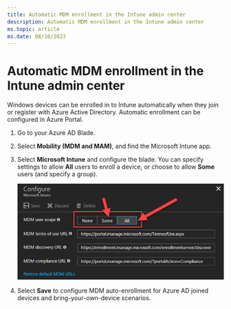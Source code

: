 ```yaml
---
title: Automatic MDM enrollment in the Intune admin center
description: Automatic MDM enrollment in the Intune admin center
ms.topic: article
ms.date: 08/10/2023
---
```


# Automatic MDM enrollment in the Intune admin center

Windows devices can be enrolled in to Intune automatically when they join or register with Azure Active Directory. Automatic enrollment can be configured in Azure Portal.

1. Go to your Azure AD Blade.

1. Select **Mobility (MDM and MAM)**, and find the Microsoft Intune app.

1. Select **Microsoft Intune** and configure the blade. You can specify settings to allow **All** users to enroll a device, or choose to allow **Some** users (and specify a group).

   ![Configure the Blade.](images/azure-intune-configure-scope.png)

1. Select **Save** to configure MDM auto-enrollment for Azure AD joined devices and bring-your-own-device scenarios.
